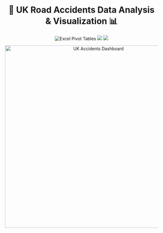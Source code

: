 <h1 align="center">🚗 UK Road Accidents Data Analysis & Visualization 📊</h1>

<p align="center">
    <img src="https://img.shields.io/badge/Excel-Pivot%20Tables-green?style=for-the-badge&logo=microsoft-excel" alt="Excel Pivot Tables">
    <img src="https://img.shields.io/badge/Data%20Cleaning-PowerQuery-blue?style=for-the-badge">
    <img src="https://img.shields.io/badge/Visualization-Charts-orange?style=for-the-badge">
</p>

<p align="center">
    <img src="your-image-url-here" width="600" alt="UK Accidents Dashboard">
</p>
